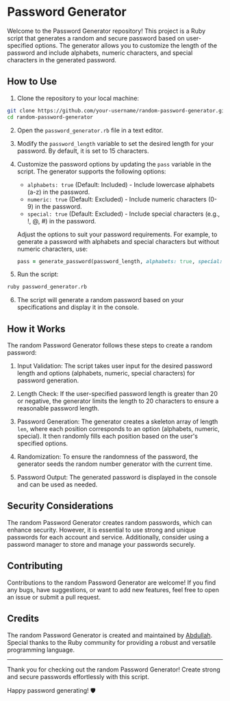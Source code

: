 # Password Generator

Welcome to the Password Generator repository! This project is a Ruby script that generates a random and secure password based on user-specified options. The generator allows you to customize the length of the password and include alphabets, numeric characters, and special characters in the generated password.

## How to Use

1. Clone the repository to your local machine:

```bash
git clone https://github.com/your-username/random-password-generator.git
cd random-password-generator
```

2. Open the `password_generator.rb` file in a text editor.

3. Modify the `password_length` variable to set the desired length for your password. By default, it is set to 15 characters.

4. Customize the password options by updating the `pass` variable in the script. The generator supports the following options:

   - `alphabets: true` (Default: Included) - Include lowercase alphabets (a-z) in the password.
   - `numeric: true` (Default: Excluded) - Include numeric characters (0-9) in the password.
   - `special: true` (Default: Excluded) - Include special characters (e.g., !, @, #) in the password.

   Adjust the options to suit your password requirements. For example, to generate a password with alphabets and special characters but without numeric characters, use:

   ```ruby
   pass = generate_password(password_length, alphabets: true, special: true)
   ```

5. Run the script:

```bash
ruby password_generator.rb
```

6. The script will generate a random password based on your specifications and display it in the console.

## How it Works

The random Password Generator follows these steps to create a random password:

1. Input Validation: The script takes user input for the desired password length and options (alphabets, numeric, special characters) for password generation.

2. Length Check: If the user-specified password length is greater than 20 or negative, the generator limits the length to 20 characters to ensure a reasonable password length.

3. Password Generation: The generator creates a skeleton array of length `len`, where each position corresponds to an option (alphabets, numeric, special). It then randomly fills each position based on the user's specified options.

4. Randomization: To ensure the randomness of the password, the generator seeds the random number generator with the current time.

5. Password Output: The generated password is displayed in the console and can be used as needed.

## Security Considerations

The random Password Generator creates random passwords, which can enhance security. However, it is essential to use strong and unique passwords for each account and service. Additionally, consider using a password manager to store and manage your passwords securely.

## Contributing

Contributions to the random Password Generator are welcome! If you find any bugs, have suggestions, or want to add new features, feel free to open an issue or submit a pull request.

## Credits

The random Password Generator is created and maintained by [Abdullah](https://github.com/Abdullahxz). Special thanks to the Ruby community for providing a robust and versatile programming language.

---

Thank you for checking out the random Password Generator! Create strong and secure passwords effortlessly with this script.

Happy password generating! 🛡️
